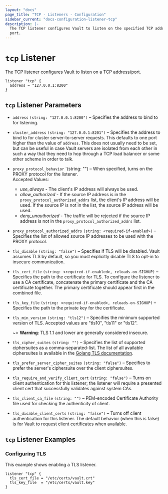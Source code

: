 ```yaml
---
layout: "docs"
page_title: "TCP - Listeners - Configuration"
sidebar_current: "docs-configuration-listener-tcp"
description: |-
  The TCP listener configures Vault to listen on the specified TCP address and
  port.
---
```


# `tcp` Listener

The TCP listener configures Vault to listen on a TCP address/port.

```hcl
listener "tcp" {
  address = "127.0.0.1:8200"
}
```

## `tcp` Listener Parameters

- `address` `(string: "127.0.0.1:8200")` – Specifies the address to bind to for
  listening.

- `cluster_address` `(string: "127.0.0.1:8201")` – Specifies the address to bind
  to for cluster server-to-server requests. This defaults to one port higher
  than the value of `address`. This does not usually need to be set, but can be
  useful in case Vault servers are isolated from each other in such a way that
  they need to hop through a TCP load balancer or some other scheme in order to
  talk.

- `proxy_protocol_behavior` `(string: "") – When specified, turns on the PROXY
  protocol for the listener.  
  Accepted Values:
  - *use_always* - The client's IP address will always be used.  
  - *allow_authorized* - If the source IP address is in the 
  `proxy_protocol_authorized_addrs` list, the client's IP address will be used.
  If the source IP is not in the list, the source IP address will be used.  
  - *deny_unauthorized* - The traffic will be rejected if the source IP
  address is not in the `proxy_protocol_authorized_addrs` list.

- `proxy_protocol_authorized_addrs` `(string: <required-if-enabled>)` – Specifies
  the list of allowed source IP addresses to be used with the PROXY protocol.

- `tls_disable` `(string: "false")` – Specifies if TLS will be disabled. Vault
  assumes TLS by default, so you must explicitly disable TLS to opt-in to
  insecure communication.

- `tls_cert_file` `(string: <required-if-enabled>, reloads-on-SIGHUP)` –
  Specifies the path to the certificate for TLS. To configure the listener to
  use a CA certificate, concatenate the primary certificate and the CA
  certificate together. The primary certificate should appear first in the
  combined file.

- `tls_key_file` `(string: <required-if-enabled>, reloads-on-SIGHUP)` –
  Specifies the path to the private key for the certificate.

- `tls_min_version` `(string: "tls12")` – Specifies the minimum supported
  version of TLS. Accepted values are "tls10", "tls11" or "tls12".

    ~> **Warning**: TLS 1.1 and lower are generally considered insecure.

- `tls_cipher_suites` `(string: "")` – Specifies the list of supported
  ciphersuites as a comma-separated-list. The list of all available ciphersuites
  is available in the [Golang TLS documentation][golang-tls].

- `tls_prefer_server_cipher_suites` `(string: "false")` – Specifies to prefer the
  server's ciphersuite over the client ciphersuites.

- `tls_require_and_verify_client_cert` `(string: "false")` – Turns on client
  authentication for this listener; the listener will require a presented
  client cert that successfully validates against system CAs.

- `tls_client_ca_file` `(string: "")` – PEM-encoded Certificate Authority file
  used for checking the authenticity of client.

- `tls_disable_client_certs` `(string: "false")` – Turns off client
  authentication for this listener. The default behavior (when this is false)
  is for Vault to request client certificates when available.

## `tcp` Listener Examples

### Configuring TLS

This example shows enabling a TLS listener.

```hcl
listener "tcp" {
  tls_cert_file = "/etc/certs/vault.crt"
  tls_key_file  = "/etc/certs/vault.key"
}
```

[golang-tls]: https://golang.org/src/crypto/tls/cipher_suites.go
